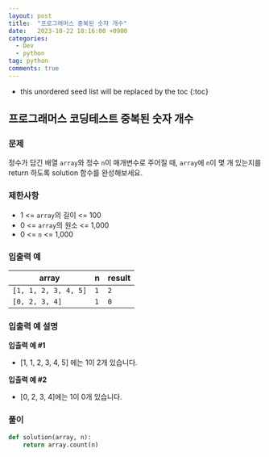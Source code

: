 ```yaml
---
layout: post
title:  "프로그래머스 중복된 숫자 개수"
date:   2023-10-22 18:16:00 +0900
categories: 
  - Dev
  - python
tag: python
comments: true
---
```


* this unordered seed list will be replaced by the toc
{:toc}

## 프로그래머스 코딩테스트 중복된 숫자 개수

### 문제

정수가 담긴 배열 `array`와 정수 `n`이 매개변수로 주어질 때, `array`에 `n`이 몇 개 있는지를 return 하도록 solution 함수를 완성해보세요.

### 제한사항

- 1 <= `array`의 길이 <= 100
- 0 <= `array`의 원소 <= 1,000
- 0 <= `n` <= 1,000

### 입출력 예

| array | n | result |
| --- | --- | --- |
| `[1, 1, 2, 3, 4, 5]` | `1` | `2` |
| `[0, 2, 3, 4]` | `1` | `0` |

### 입출력 예 설명

**입출력 예 #1**

- [1, 1, 2, 3, 4, 5] 에는 1이 2개 있습니다.

**입출력 예 #2**

- [0, 2, 3, 4]에는 1이 0개 있습니다.

### 풀이

```py
def solution(array, n):
    return array.count(n)
```
